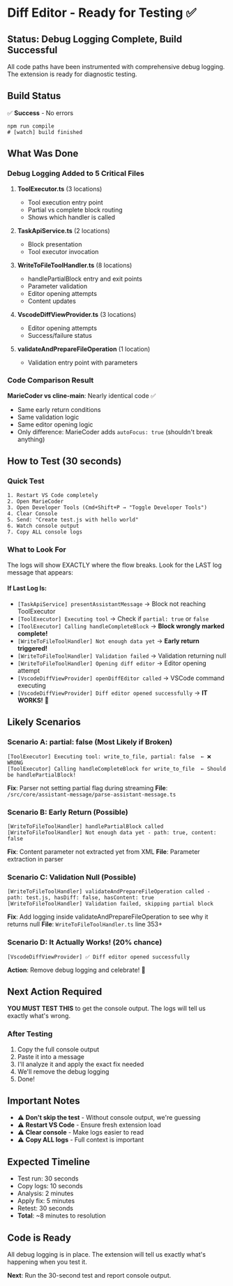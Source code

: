 # Diff Editor - Ready for Testing ✅

## Status: Debug Logging Complete, Build Successful

All code paths have been instrumented with comprehensive debug logging. The extension is ready for diagnostic testing.

## Build Status
✅ **Success** - No errors
```
npm run compile
# [watch] build finished
```

## What Was Done

### Debug Logging Added to 5 Critical Files

1. **ToolExecutor.ts** (3 locations)
   - Tool execution entry point
   - Partial vs complete block routing
   - Shows which handler is called

2. **TaskApiService.ts** (2 locations)
   - Block presentation
   - Tool executor invocation

3. **WriteToFileToolHandler.ts** (8 locations)
   - handlePartialBlock entry and exit points
   - Parameter validation
   - Editor opening attempts
   - Content updates

4. **VscodeDiffViewProvider.ts** (3 locations)
   - Editor opening attempts
   - Success/failure status

5. **validateAndPrepareFileOperation** (1 location)
   - Validation entry point with parameters

### Code Comparison Result

**MarieCoder vs cline-main**: Nearly identical code ✅
- Same early return conditions
- Same validation logic
- Same editor opening logic
- Only difference: MarieCoder adds `autoFocus: true` (shouldn't break anything)

## How to Test (30 seconds)

### Quick Test
```
1. Restart VS Code completely
2. Open MarieCoder
3. Open Developer Tools (Cmd+Shift+P → "Toggle Developer Tools")
4. Clear Console
5. Send: "Create test.js with hello world"
6. Watch console output
7. Copy ALL console logs
```

### What to Look For

The logs will show EXACTLY where the flow breaks. Look for the LAST log message that appears:

#### If Last Log Is:
- `[TaskApiService] presentAssistantMessage` → Block not reaching ToolExecutor
- `[ToolExecutor] Executing tool` → Check if `partial: true` or `false`
- `[ToolExecutor] Calling handleCompleteBlock` → **Block wrongly marked complete!**
- `[WriteToFileToolHandler] Not enough data yet` → **Early return triggered!**
- `[WriteToFileToolHandler] Validation failed` → Validation returning null
- `[WriteToFileToolHandler] Opening diff editor` → Editor opening attempt
- `[VscodeDiffViewProvider] openDiffEditor called` → VSCode command executing
- `[VscodeDiffViewProvider] Diff editor opened successfully` → **IT WORKS!** 🎉

## Likely Scenarios

### Scenario A: partial: false (Most Likely if Broken)
```
[ToolExecutor] Executing tool: write_to_file, partial: false  ← ❌ WRONG
[ToolExecutor] Calling handleCompleteBlock for write_to_file  ← Should be handlePartialBlock!
```
**Fix**: Parser not setting partial flag during streaming
**File**: `/src/core/assistant-message/parse-assistant-message.ts`

### Scenario B: Early Return (Possible)
```
[WriteToFileToolHandler] handlePartialBlock called
[WriteToFileToolHandler] Not enough data yet - path: true, content: false
```
**Fix**: Content parameter not extracted yet from XML
**File**: Parameter extraction in parser

### Scenario C: Validation Null (Possible)
```
[WriteToFileToolHandler] validateAndPrepareFileOperation called - path: test.js, hasDiff: false, hasContent: true
[WriteToFileToolHandler] Validation failed, skipping partial block
```
**Fix**: Add logging inside validateAndPrepareFileOperation to see why it returns null
**File**: `WriteToFileToolHandler.ts` line 353+

### Scenario D: It Actually Works! (20% chance)
```
[VscodeDiffViewProvider] ✅ Diff editor opened successfully
```
**Action**: Remove debug logging and celebrate! 🎉

## Next Action Required

**YOU MUST TEST THIS** to get the console output. The logs will tell us exactly what's wrong.

### After Testing
1. Copy the full console output
2. Paste it into a message
3. I'll analyze it and apply the exact fix needed
4. We'll remove the debug logging
5. Done!

## Important Notes

- ⚠️ **Don't skip the test** - Without console output, we're guessing
- ⚠️ **Restart VS Code** - Ensure fresh extension load
- ⚠️ **Clear console** - Make logs easier to read
- ⚠️ **Copy ALL logs** - Full context is important

## Expected Timeline

- Test run: 30 seconds
- Copy logs: 10 seconds
- Analysis: 2 minutes
- Apply fix: 5 minutes
- Retest: 30 seconds
- **Total**: ~8 minutes to resolution

## Code is Ready

All debug logging is in place. The extension will tell us exactly what's happening when you test it.

**Next**: Run the 30-second test and report console output.

